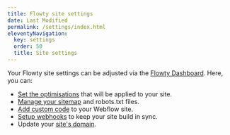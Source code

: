 ```yaml
---
title: Flowty site settings
date: Last Modified
permalink: /settings/index.html
eleventyNavigation:
  key: settings
  order: 50
  title: Site settings
---
```


Your Flowty site settings can be adjusted via the [Flowty Dashboard](https://app.flowty.site). Here, you can:

- [Set the optimisations](/settings/optimise/) that will be applied to your site.
- [Manage your sitemap](/settings/seo/) and robots.txt files.
- [Add custom code](/settings/custom-code/) to your Webflow site.
- [Setup webhooks](/webhooks/) to keep your site build in sync.
- Update your [site's domain](/settings/website/).